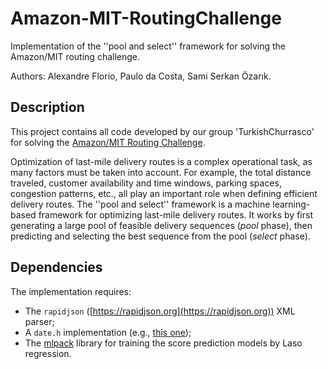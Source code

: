 # Amazon-MIT-RoutingChallenge
Implementation of the ''pool and select'' framework for solving the Amazon/MIT routing challenge.

Authors: Alexandre Florio, Paulo da Costa, Sami Serkan Özarık.

## Description
This project contains all code developed by our group 'TurkishChurrasco' for solving the [Amazon/MIT Routing Challenge](https://routingchallenge.mit.edu).

Optimization of last-mile delivery routes is a complex operational task, as many factors must be taken into account. For example, the total distance traveled, customer availability and time windows, parking spaces, congestion patterns, etc., all play an important role when defining efficient delivery routes. The ''pool and select'' framework is a machine learning-based framework for optimizing last-mile delivery routes. It works by first generating a large pool of feasible delivery sequences (*pool* phase), then predicting and selecting the best sequence from the pool (*select* phase).

## Dependencies
The implementation requires:
* The `rapidjson` ([https://rapidjson.org](https://rapidjson.org)) XML parser;
* A `date.h` implementation (e.g., [this one](https://github.com/HowardHinnant/date/blob/master/include/date/date.h));
* The [mlpack](https://www.mlpack.org) library for training the score prediction models by Laso regression.
